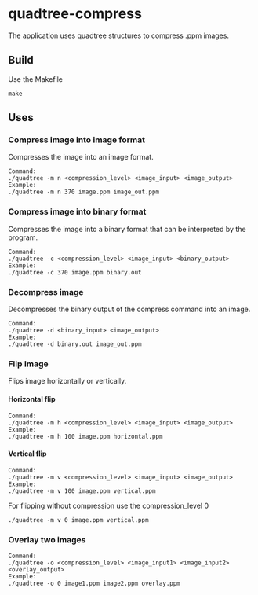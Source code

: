 # quadtree-compress
The application uses quadtree structures to compress .ppm images.

## Build
Use the Makefile
~~~
make
~~~
##  Uses 
### Compress image into image format
Compresses the image into an image format.
~~~
Command:
./quadtree -m n <compression_level> <image_input> <image_output>
Example:
./quadtree -m n 370 image.ppm image_out.ppm
~~~


### Compress image into binary format
Compresses the image into a binary format that can be interpreted by the program.
~~~
Command:
./quadtree -c <compression_level> <image_input> <binary_output>
Example:
./quadtree -c 370 image.ppm binary.out
~~~
### Decompress image
Decompresses the binary output of the compress command into an image.
~~~
Command:
./quadtree -d <binary_input> <image_output>
Example:
./quadtree -d binary.out image_out.ppm
~~~
### Flip Image
Flips image horizontally or vertically.

#### Horizontal flip
~~~
Command:
./quadtree -m h <compression_level> <image_input> <image_output>
Example:
./quadtree -m h 100 image.ppm horizontal.ppm
~~~


#### Vertical flip
~~~
Command:
./quadtree -m v <compression_level> <image_input> <image_output>
Example:
./quadtree -m v 100 image.ppm vertical.ppm
~~~

For flipping without compression use the compression_level 0
~~~
./quadtree -m v 0 image.ppm vertical.ppm
~~~

### Overlay two images
~~~
Command:
./quadtree -o <compression_level> <image_input1> <image_input2> <overlay_output>
Example:
./quadtree -o 0 image1.ppm image2.ppm overlay.ppm
~~~

